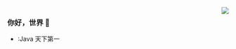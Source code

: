 <img align="right" src="https://github-readme-stats.vercel.app/api?username=Nick&show_icons=true&icon_color=CE1D2D&text_color=718096&bg_color=ffffff&hide_title=true" />

### 你好，世界 👋

- :Java 天下第一
